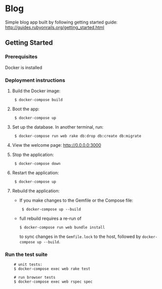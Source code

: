 # Blog

Simple blog app built by following getting started guide:  http://guides.rubyonrails.org/getting_started.html

## Getting Started

### Prerequisites
Docker is installed

### Deployment instructions

1. Build the Docker image:

        $ docker-compose build

1. Boot the app:

        $ docker-compose up

1. Set up the database. In another terminal, run:

        $ docker-compose run web rake db:drop db:create db:migrate

1. View the welcome page: http://0.0.0.0:3000

1. Stop the application:

        $ docker-compose down

1. Restart the application:

        $ docker-compose up

1. Rebuild the application:
   - If you make changes to the Gemfile or the Compose file:

          $ docker-compose up --build

   -  full rebuild requires a re-run of

          $ docker-compose run web bundle install

      to sync changes in the `Gemfile.lock` to the host, followed by `docker-compose up --build`.

### Run the test suite

        # unit tests:
        $ docker-compose exec web rake test

        # run browser tests
        $ docker-compose exec web rspec spec
